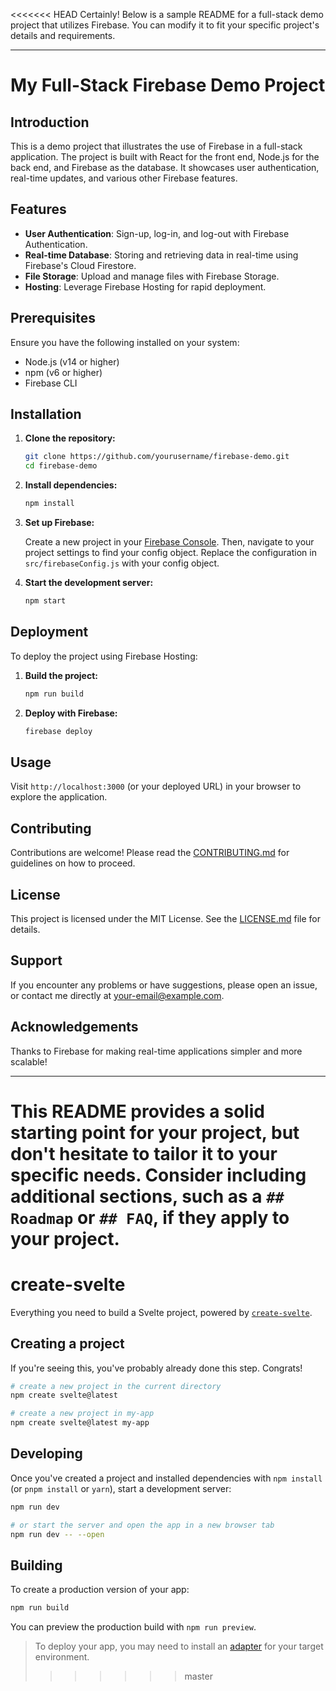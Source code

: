 <<<<<<< HEAD
Certainly! Below is a sample README for a full-stack demo project that utilizes Firebase. You can modify it to fit your specific project's details and requirements.

---

# My Full-Stack Firebase Demo Project

## Introduction

This is a demo project that illustrates the use of Firebase in a full-stack application. The project is built with React for the front end, Node.js for the back end, and Firebase as the database. It showcases user authentication, real-time updates, and various other Firebase features.

## Features

- **User Authentication**: Sign-up, log-in, and log-out with Firebase Authentication.
- **Real-time Database**: Storing and retrieving data in real-time using Firebase's Cloud Firestore.
- **File Storage**: Upload and manage files with Firebase Storage.
- **Hosting**: Leverage Firebase Hosting for rapid deployment.

## Prerequisites

Ensure you have the following installed on your system:

- Node.js (v14 or higher)
- npm (v6 or higher)
- Firebase CLI

## Installation

1. **Clone the repository:**

   ```bash
   git clone https://github.com/yourusername/firebase-demo.git
   cd firebase-demo
   ```

2. **Install dependencies:**

   ```bash
   npm install
   ```

3. **Set up Firebase:**

   Create a new project in your [Firebase Console](https://console.firebase.google.com/). Then, navigate to your project settings to find your config object. Replace the configuration in `src/firebaseConfig.js` with your config object.

4. **Start the development server:**

   ```bash
   npm start
   ```

## Deployment

To deploy the project using Firebase Hosting:

1. **Build the project:**

   ```bash
   npm run build
   ```

2. **Deploy with Firebase:**

   ```bash
   firebase deploy
   ```

## Usage

Visit `http://localhost:3000` (or your deployed URL) in your browser to explore the application.

## Contributing

Contributions are welcome! Please read the [CONTRIBUTING.md](CONTRIBUTING.md) for guidelines on how to proceed.

## License

This project is licensed under the MIT License. See the [LICENSE.md](LICENSE.md) file for details.

## Support

If you encounter any problems or have suggestions, please open an issue, or contact me directly at your-email@example.com.

## Acknowledgements

Thanks to Firebase for making real-time applications simpler and more scalable!

---

This README provides a solid starting point for your project, but don't hesitate to tailor it to your specific needs. Consider including additional sections, such as a `## Roadmap` or `## FAQ`, if they apply to your project.
=======
# create-svelte

Everything you need to build a Svelte project, powered by [`create-svelte`](https://github.com/sveltejs/kit/tree/master/packages/create-svelte).

## Creating a project

If you're seeing this, you've probably already done this step. Congrats!

```bash
# create a new project in the current directory
npm create svelte@latest

# create a new project in my-app
npm create svelte@latest my-app
```

## Developing

Once you've created a project and installed dependencies with `npm install` (or `pnpm install` or `yarn`), start a development server:

```bash
npm run dev

# or start the server and open the app in a new browser tab
npm run dev -- --open
```

## Building

To create a production version of your app:

```bash
npm run build
```

You can preview the production build with `npm run preview`.

> To deploy your app, you may need to install an [adapter](https://kit.svelte.dev/docs/adapters) for your target environment.
>>>>>>> master

